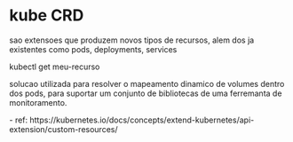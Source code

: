 # kube CRD
<p>sao extensoes que produzem novos tipos de recursos, alem dos ja existentes como pods, deployments, services</p>
<p>kubectl get meu-recurso</p>
<p>solucao utilizada para resolver o mapeamento dinamico de volumes dentro dos pods, para suportar um conjunto de bibliotecas de uma ferremanta de monitoramento.</p>
- ref: https://kubernetes.io/docs/concepts/extend-kubernetes/api-extension/custom-resources/
